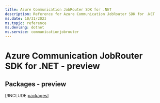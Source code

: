 ```yaml
---
title: Azure Communication JobRouter SDK for .NET
description: Reference for Azure Communication JobRouter SDK for .NET
ms.date: 10/31/2023
ms.topic: reference
ms.devlang: dotnet
ms.service: communicationjobrouter
---
```

# Azure Communication JobRouter SDK for .NET - preview
## Packages - preview
[!INCLUDE [packages](communication-jobrouter-index.md)]